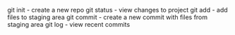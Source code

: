git init - create a new repo
git status - view changes to project
git add - add files to staging area
git commit - create a new commit with files from staging area
git log - view recent commits